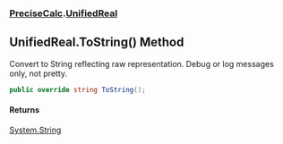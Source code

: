 ### [PreciseCalc](PreciseCalc.md 'PreciseCalc').[UnifiedReal](PreciseCalc.UnifiedReal.md 'PreciseCalc.UnifiedReal')

## UnifiedReal.ToString() Method

Convert to String reflecting raw representation. Debug or log messages only, not pretty.

```csharp
public override string ToString();
```

#### Returns
[System.String](https://docs.microsoft.com/en-us/dotnet/api/System.String 'System.String')